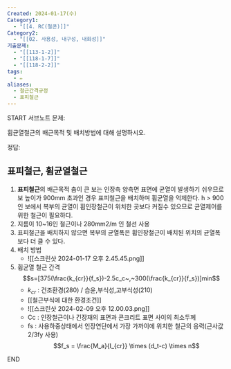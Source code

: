 ```yaml
---
Created: 2024-01-17(수)
Category1:
  - "[[4. RC(철콘)]]"
Category2:
  - "[[02. 사용성, 내구성, 내화성]]"
기출문제:
  - "[[113-1-2]]"
  - "[[118-1-7]]"
  - "[[118-2-2]]"
tags:
  - ✏️
aliases:
  - 철근간격규정
  - 표피철근
---
```

START
서브노트
문제:  


휨균열철근의 배근목적 및 배치방법에 대해 설명하시오.


정답:

## 표피철근, 휨균열철근

1. **표피철근**의 배근목적
	춤이 큰 보는 인장측 양측면 표면에 균열이 발생하기 쉬우므로 보 높이가 900mm 초과인 경우 표피철근을 배치하며 휨균열을 억제한다.
	h > 900인 보에서 복부의 균열이 휨인장철근이 위치한 곳보다 커질수 있으므로 균열제어를 위한 철근이 필요하다.
2. 지름이 10~16인 철근이나  280mm2/m 인 철선 사용
3. 표피철근을 배치하지 않으면 복부의 균열폭은 휨인장철근이 배치된 위치의 균열폭보다 더 클 수 있다.
4. 배치 방법
	- ![[스크린샷 2024-01-17 오후 2.45.45.png]]
5. 휨균열 철근 간격$$s=[375(\frac{k_{cr}}{f_s})-2.5c_c~,~300(\frac{k_{cr}}{f_s})]min$$
	- $k_{cr}$ : 건조환경(280) / 습윤,부식성,고부식성(210)
	- [[철근부식에 대한 환경조건]]
	- ![[스크린샷 2024-02-09 오후 12.00.03.png]]
	- Cc : 인장철근이나 긴장재의 표면과 콘크리트 표면 사이의 최소두께
	- fs : 사용하중상태에서 인장연단에서 가장 가까이에 위치한 철근의 응력(근사값 2/3fy 사용)$$f_s = \frac{M_a}{I_{cr}} \times (d_t-c) \times n$$
<!--ID: 1687677737578-->
END

